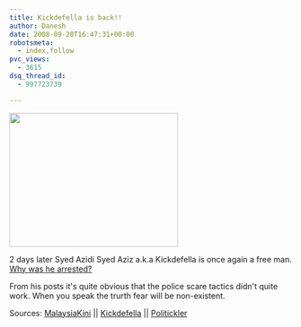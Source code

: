 ```yaml
---
title: Kickdefella is back!!
author: Danesh
date: 2008-09-20T16:47:31+00:00
robotsmeta:
  - index,follow
pvc_views:
  - 3615
dsq_thread_id:
  - 997723739

---
```

[<img loading="lazy" class="alignnone size-medium wp-image-941" title="kickdefella free again" src="/wp-content/uploads/2008/09/kickdefella-free.jpg" alt="" width="300" height="239" />][1]

2 days later Syed Azidi Syed Aziz a.k.a Kickdefella is once again a free man. [Why was he arrested?][2]

From his posts it's quite obvious that the police scare tactics didn't quite work. When you speak the trurth fear will be non-existent.

Sources: [MalaysiaKini][3] || [Kickdefella][4] || [Politickler][5]

 [1]: /wp-content/uploads/2008/09/kickdefella-free.jpg
 [2]: /posts/blogger-kickdefella-detained/
 [3]: http://www.malaysiakini.com/news/90112
 [4]: http://kickdefella.wordpress.com/2008/09/20/sheih-is-back/
 [5]: http://politickler.com/posts/sheih-is-back/